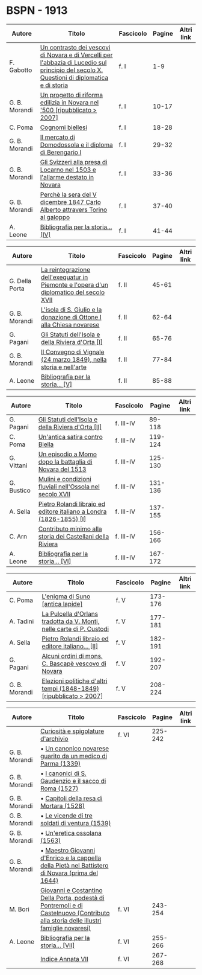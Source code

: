 # BSPN - 1913

| Autore        | Titolo                                                                                                                                                                                          | Fascicolo | Pagine | Altri link |
|---------------|-------------------------------------------------------------------------------------------------------------------------------------------------------------------------------------------------|-----------|--------|------------|
| F. Gabotto    | [Un contrasto dei vescovi di Novara e di Vercelli per l'abbazia di Lucedio sul principio del secolo X. Questioni di diplomatica e di storia](https://en.calameo.com/read/00726073514af5dcffca0) | f. I      | 1-9    |            |
| G. B. Morandi | [Un progetto di riforma edilizia in Novara nel '500 [ripubblicato > 2007]](https://en.calameo.com/read/00726073514af5dcffca0)                                                                   | f. I      | 10-17  |            |
| C. Poma       | [Cognomi biellesi](https://en.calameo.com/read/00726073514af5dcffca0)                                                                                                                           | f. I      | 18-28  |            |
| G. B. Morandi | [Il mercato di Domodossola e il diploma di Berengario I](https://en.calameo.com/read/00726073514af5dcffca0)                                                                                     | f. I      | 29-32  |            |
| G. B. Morandi | [Gli Svizzeri alla presa di Locarno nel 1503 e l'allarme destato in Novara](https://en.calameo.com/read/00726073514af5dcffca0)                                                                  | f. I      | 33-36  |            |
| G. B. Morandi | [Perchè la sera del V dicembre 1847 Carlo Alberto attravers Torino al galoppo](https://en.calameo.com/read/00726073514af5dcffca0)                                                               | f. I      | 37-40  |            |
| A. Leone      | [Bibliografia per la storia... [IV]](https://en.calameo.com/read/00726073514af5dcffca0)                                                                                                         | f. I      | 41-44  |            |

| Autore         | Titolo                                                                                                                                       | Fascicolo | Pagine | Altri link |
|----------------|----------------------------------------------------------------------------------------------------------------------------------------------|-----------|--------|------------|
| G. Della Porta | [La reintegrazione dell'exequatur in Piemonte e l'opera d'un diplomatico del secolo XVII](https://en.calameo.com/read/0072607356532e5cd0c16) | f. II     | 45-61  |            |
| G. B. Morandi  | [L'isola di S. Giulio e la donazione di Ottone I alla Chiesa novarese](https://en.calameo.com/read/0072607356532e5cd0c16)                    | f. II     | 62-64  |            |
| G. Pagani      | [Gli Statuti dell'Isola e della Riviera d'Orta [I]](https://en.calameo.com/read/0072607356532e5cd0c16)                                       | f. II     | 65-76  |            |
| G. B. Morandi  | [Il Convegno di Vignale (24 marzo 1849), nella storia e nell'arte](https://en.calameo.com/read/0072607356532e5cd0c16)                        | f. II     | 77-84  |            |
| A. Leone       | [Bibliografia per la storia... [V]](https://en.calameo.com/read/0072607356532e5cd0c16)                                                       | f. II     | 85-88  |            |

| Autore     | Titolo                                                                                                                   | Fascicolo | Pagine  | Altri link |
|------------|--------------------------------------------------------------------------------------------------------------------------|-----------|---------|------------|
| G. Pagani  | [Gli Statuti dell'Isola e della Riviera d'Orta [II]](https://en.calameo.com/read/007260735d5fd6fe98b1d)                  | f. III-IV | 89-118  |            |
| C. Poma    | [Un'antica satira contro Biella](https://en.calameo.com/read/007260735d5fd6fe98b1d)                                      | f. III-IV | 119-124 |            |
| G. Vittani | [Un episodio a Momo dopo la battaglia di Novara del 1513](https://en.calameo.com/read/007260735d5fd6fe98b1d)             | f. III-IV | 125-130 |            |
| G. Bustico | [Mulini e condizioni fluviali nell'Ossola nel secolo XVII](https://en.calameo.com/read/007260735d5fd6fe98b1d)            | f. III-IV | 131-136 |            |
| A. Sella   | [Pietro Rolandi libraio ed editore italiano a Londra (1826-1855) [I]](https://en.calameo.com/read/007260735d5fd6fe98b1d) | f. III-IV | 137-155 |            |
| C. Arn     | [Contributo minimo alla storia dei Castellani della Riviera](https://en.calameo.com/read/007260735d5fd6fe98b1d)          | f. III-IV | 156-166 |            |
| A. Leone   | [Bibliografia per la storia... [VI]](https://en.calameo.com/read/007260735d5fd6fe98b1d)                                  | f. III-IV | 167-172 |            |

| Autore        | Titolo                                                                                                                    | Fascicolo | Pagine  | Altri link |
|---------------|---------------------------------------------------------------------------------------------------------------------------|-----------|---------|------------|
| C. Poma       | [L'enigma di Suno [antica lapide]](https://en.calameo.com/read/00726073558c94def0fbe)                                     | f. V      | 173-176 |            |
| A. Tadini     | [La Pulcella d'Orlans tradotta da V. Monti, nelle carte di P. Custodi](https://en.calameo.com/read/00726073558c94def0fbe) | f. V      | 177-181 |            |
| A. Sella      | [Pietro Rolandi libraio ed editore italiano... [II]](https://en.calameo.com/read/00726073558c94def0fbe)                   | f. V      | 182-191 |            |
| G. Pagani     | [Alcuni ordini di mons. C. Bascapè vescovo di Novara](https://en.calameo.com/read/00726073558c94def0fbe)                  | f. V      | 192-207 |            |
| G. B. Morandi | [Elezioni politiche d'altri tempi (1848-1849) [ripubblicato > 2007]](https://en.calameo.com/read/00726073558c94def0fbe)   | f. V      | 208-224 |            |

| Autore        | Titolo                                                                                                                                                                                   | Fascicolo | Pagine  | Altri link |
|---------------|------------------------------------------------------------------------------------------------------------------------------------------------------------------------------------------|-----------|---------|------------|
|               | [Curiosità e spigolature d'archivio](https://en.calameo.com/read/007260735d675bf8dd62c)                                                                                                  | f. VI     | 225-242 |            |
| G. B. Morandi | • [Un canonico novarese guarito da un medico di Parma (1339)](https://en.calameo.com/read/007260735d675bf8dd62c)                                                                         |           |         |            |
| G. B. Morandi | • [I canonici di S. Gaudenzio e il sacco di Roma (1527)](https://en.calameo.com/read/007260735d675bf8dd62c)                                                                              |           |         |            |
| G. B. Morandi | • [Capitoli della resa di Mortara (1528)](https://en.calameo.com/read/007260735d675bf8dd62c)                                                                                             |           |         |            |
| G. B. Morandi | • [Le vicende di tre soldati di ventura (1539)](https://en.calameo.com/read/007260735d675bf8dd62c)                                                                                       |           |         |            |
| G. B. Morandi | • [Un'eretica ossolana (1563)](https://en.calameo.com/read/007260735d675bf8dd62c)                                                                                                        |           |         |            |
| G. B. Morandi | • [Maestro Giovanni d'Enrico e la cappella della Pietà nel Battistero di Novara (prima del 1644)](https://en.calameo.com/read/007260735d675bf8dd62c)                                     |           |         |            |
| M. Bori       | [Giovanni e Costantino Della Porta, podestà di Pontremoli e di Castelnuovo (Contributo alla storia delle illustri famiglie novaresi)](https://en.calameo.com/read/007260735d675bf8dd62c) | f. VI     | 243-254 |            |
| A. Leone      | [Bibliografia per la storia... [VII]](https://en.calameo.com/read/007260735d675bf8dd62c)                                                                                                 | f. VI     | 255-266 |            |
|               | [Indice Annata VII](https://en.calameo.com/read/007260735d675bf8dd62c)                                                                                                                   | f. VI     | 267-268 |            |
